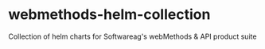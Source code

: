 # webmethods-helm-collection
Collection of helm charts for Softwareag's webMethods &amp; API product suite
